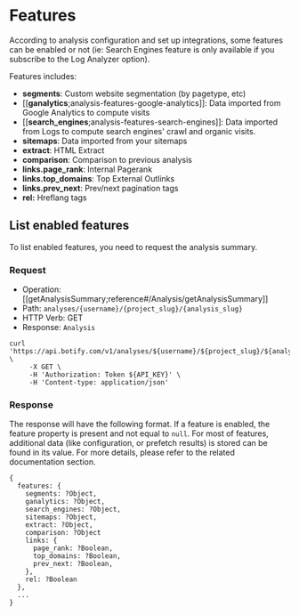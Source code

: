 # Features

According to analysis configuration and set up integrations, some features can be enabled or not (ie: Search Engines feature is only available if you subscribe to the Log Analyzer option).

Features includes:

- **segments**: Custom website segmentation (by pagetype, etc)
- [[**ganalytics**;analysis-features-google-analytics]]: Data imported from Google Analytics to compute visits
- [[**search_engines**;analysis-features-search-engines]]: Data imported from Logs to compute search engines' crawl and organic visits.
- **sitemaps**: Data imported from your sitemaps
- **extract**: HTML Extract
- **comparison**: Comparison to previous analysis
- **links.page_rank**: Internal Pagerank
- **links.top_domains**: Top External Outlinks
- **links.prev_next**: Prev/next pagination tags
- **rel:** Hreflang tags


## List enabled features

To list enabled features, you need to request the analysis summary.

### Request

- Operation: [[getAnalysisSummary;reference#/Analysis/getAnalysisSummary]]
- Path: `analyses/{username}/{project_slug}/{analysis_slug}`
- HTTP Verb: GET
- Response: `Analysis`

```SH
curl 'https://api.botify.com/v1/analyses/${username}/${project_slug}/${analysis_slug}' \
     -X GET \
     -H 'Authorization: Token ${API_KEY}' \
     -H 'Content-type: application/json'
```

### Response

The response will have the following format.
If a feature is enabled, the feature property is present and not equal to `null`. For most of features, additional data (like configuration, or prefetch results) is stored can be found in its value. For more details, please refer to the related documentation section.

```JS
{
  features: {
    segments: ?Object,
    ganalytics: ?Object,
    search_engines: ?Object,
    sitemaps: ?Object,
    extract: ?Object,
    comparison: ?Object
    links: {
      page_rank: ?Boolean,
      top_domains: ?Boolean,
      prev_next: ?Boolean,
    },
    rel: ?Boolean
  },
  ...
}
```
